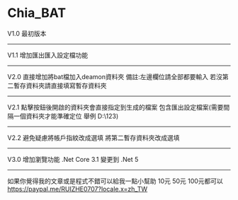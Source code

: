 # Chia_BAT
V1.0
最初版本
****
V1.1
增加匯出匯入設定檔功能
****
V2.0
直接增加將bat檔加入deamon資料夾
備註:左邊欄位請全部都要輸入
若沒第二暫存資料夾請直接填寫暫存資料夾
****
V2.1
點擊按鈕後開啟的資料夾會直接指定到生成的檔案
包含匯出設定檔案(需要間隔一個資料夾才能準確定位 舉例 D:\123\)
****
V2.2
避免疑慮將帳戶指紋改成選填
將第二暫存資料夾改成選填
****
V3.0
增加瀏覽功能
.Net Core 3.1 變更到 .Net 5
****
如果你覺得我的文章或是程式不錯可以給我一點小幫助
10元 50元 100元都可以
https://paypal.me/RUIZHE0707?locale.x=zh_TW
